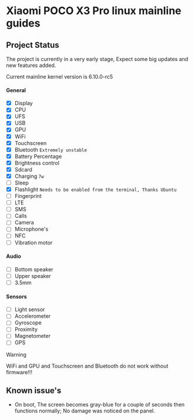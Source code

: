 # Xiaomi POCO X3 Pro linux mainline guides

## Project Status

The project is currently in a very early stage, Expect some big updates and new features added.

Current mainline kernel version is 6.10.0-rc5

#### General
- [x] Display 
- [x] CPU
- [x] UFS
- [x] USB
- [x] GPU
- [x] WiFi
- [x] Touchscreen
- [x] Bluetooth ```Extremely unstable```
- [x] Battery Percentage
- [x] Brightness control
- [x] Sdcard
- [x] Charging ```7w```
- [ ] Sleep
- [x] Flashlight ```Needs to be enabled from the terminal, Thanks Ubuntu```
- [ ] Fingerprint
- [ ] LTE
- [ ] SMS
- [ ] Calls
- [ ] Camera
- [ ] Microphone's
- [ ] NFC
- [ ] Vibration motor

#### Audio
- [ ] Bottom speaker
- [ ] Upper speaker
- [ ] 3.5mm

#### Sensors
- [ ] Light sensor
- [ ] Accelerometer
- [ ] Gyroscope
- [ ] Proximity
- [ ] Magnetometer
- [ ] GPS

>[!WARNING]
> WiFi and GPU and Touchscreen and Bluetooth do not work without firmware!!!


## Known issue's 
- On boot, The screen becomes gray-blue for a couple of seconds then functions normally; No damage was noticed on the panel.

